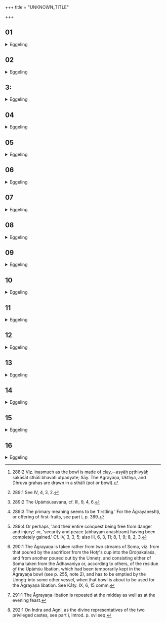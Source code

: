 +++
title = "UNKNOWN_TITLE"

+++


##  01
<details><summary>Eggeling</summary>

1. The Āgrayaṇa graha, forsooth, is his self (body, trunk), and as such it is his all; for this self is one's all. Therefore he draws it by means of this (earth), for of her is the bowl [^egg_696], and with a bowl he draws this (libation); and this (earth) is all, as this

[^egg_696]: 288:2 Viz. inasmuch as the bowl is made of clay,--asyāḥ pr̥thivyāḥ sakāśāt sthālī bhavati utpadyate; Sāy. The Āgrayaṇa, Ukthya, and Dhruva grahas are drawn in a sthālī (pot or bowl).

graha is all: hence he takes it by means of this (earth).
</details>

##  02
<details><summary>Eggeling</summary>

2. He draws it full; for the 'full' means all, and this graha is all: therefore he draws it full.
</details>

##  3:
<details><summary>Eggeling</summary>

3: He draws it for the All-gods; for the All-gods are all, and this graha is all: therefore he draws it for the All-gods.
</details>

##  04
<details><summary>Eggeling</summary>

4. He draws it at all (three) Soma feasts; for the (three) feasts mean all, and this graha is all: therefore he draws it at all the feasts.
</details>

##  05
<details><summary>Eggeling</summary>

5. And if the king (Soma) become exhausted, they extend him from out of that (bowl), make him issue therefrom; for the Āgrayaṇa is the body, and from the body all these limbs issue. Therefrom they draw at the end the Hāriyojana cup [^egg_697]: whereby the sacrifice is established at the end in this resting-place, the body (or its own self).

[^egg_697]: 289:1 See IV, 4, 3, 2.
</details>

##  06
<details><summary>Eggeling</summary>

6. Then as to why it is called Āgrayaṇa. His speech which he restrains, on taking up that press-stone [^egg_698], spoke out again first at this (libation); and because it spoke out first (agre) at this (libation), therefore this is called the Āgrayaṇa [^egg_699].

[^egg_698]: 289:2 The Upāṁśusavana, cf. III, 9, 4, 6.

[^egg_699]: 289:3 The primary meaning seems to be 'firstling.' For the Āgrayaṇeshṭi, or offering of first-fruits, see part i, p. 369.
</details>

##  07
<details><summary>Eggeling</summary>

7. It was from fear of the evil spirits that (the gods) restrained their speech. Previously to this he draws six grahas, and this is the seventh: for there are six seasons in the year, and the year is all.
</details>

##  08
<details><summary>Eggeling</summary>

8. And all being conquered and free from danger and injury [^egg_700], the gods now first uttered speech; and

[^egg_700]: 289:4 Or perhaps, 'and their entire conquest being free from danger and injury;' or, 'security and peace (abhayam anāshṭram) having  been completely gained.' Cf. IV, 3, 3, 5; also III, 6, 3, 11; 8, 1, 9; 8, 2, 3.

in like manner does he first utter speech now that everything is conquered and free from danger and injury.
</details>

##  09
<details><summary>Eggeling</summary>

9. He now draws it from that (stream of Soma [^egg_701]) with (Vāj. S. VII, 19; Rig-veda I, 139, 11), Ye Gods, who are eleven in heaven, who are eleven on earth, and who are eleven dwelling in glory in the (aerial) waters: do ye graciously accept this sacrifice!--Thou art taken with a support: thou art Āgrayaṇa, a good firstling (sv-āgrayaṇa)!' Hereby he makes that speech of renewed vigour; whence he speaks therewith in a different way, while yet the same, in order to avoid sameness; for were he to take it with, 'Thou art Āgrayaṇa, thou art Āgrayaṇa,' he would commit (the fault of) sameness: therefore he says, 'Thou art Āgrayaṇa, a good āgrayaṇa.'

[^egg_701]: 290:1 The Āgrayaṇa is taken rather from two streams of Soma, viz. from that poured by the sacrificer from the Hotr̥'s cup into the Droṇakalaśa, and from another poured out by the Unnetr̥, and consisting either of Soma taken from the Ādhavanīya or, according to others, of the residue of the Upāṁśu libation, which had been temporarily kept in the Āgrayaṇa bowl (see p. 255, note 2), and has to be emptied by the Unnetr̥ into some other vessel, when that bowl is about to be used for the Āgrayaṇa libation. See Kāty. IX, 6, 15 comm.
</details>

##  10
<details><summary>Eggeling</summary>

10. 'Guard the sacrifice! guard the lord of the sacrifice!' whereby he utters freed speech, meaning to say, 'Protect the sacrifice! protect the sacrificer!' for the lord of the sacrifice is the sacrificer. 'May Vishṇu-guard thee with his might! guard thou Vishṇu!' whereby he utters freed speech--Vishṇu being the sacrifice--'May the sacrifice

protect thee with its power! protect thou the sacrifice!'--'Guard thou the Soma feasts all around!' whereby he means this very graha, because that belongs to all (three) Soma feasts [^egg_702].

[^egg_702]: 291:1 The Āgrayaṇa libation is repeated at the midday as well as at the evening feast.
</details>

##  11
<details><summary>Eggeling</summary>

11. Having then wrapped up (the bowl in) a fringed filtering-cloth, he utters 'Hiṅ!' Now that same speech (Vāc, fem.), being unsupported, lay exhausted. By means of the 'Hiṅ' the gods infused breath into that exhausted speech, for the 'Hiṅ' is breath, the 'Hiṅ' is indeed breath: hence one cannot utter the sound 'hiṅ' after closing his nostrils. By means of that breath she rose again, for when one who is exhausted takes breath, he rises again. And in like manner does he now infuse breath into the exhausted speech by means of the 'Hiṅ,' and through. that breath she rises again. Thrice he utters the 'Hiṅ,' for threefold is the sacrifice.
</details>

##  12
<details><summary>Eggeling</summary>

12. He then says (Vāj. S. VII, 21), 'Soma becometh pure!' For that (speech) which, for fear of the Asura-Rakshas, they (the gods) did not utter, he now utters and reveals when all is conquered and free from danger and injury: therefore he says, 'Soma becometh pure.'
</details>

##  13
<details><summary>Eggeling</summary>

13. 'For this priesthood, for this nobility'--whereby he means to say, 'for the priesthood as well as for the nobility for the Soma-pressing sacrificer he becometh pure;' whereby he means to say, 'for the sacrificer.'
</details>

##  14
<details><summary>Eggeling</summary>

14. Here now they say, 'Having said this much, let him deposit (the cup); for as much as the priesthood, and the nobility, and the people are, so much

means this All, since Indra and Agni are this All [^egg_703]: hence, having said this much, let him deposit (the cup).'

[^egg_703]: 292:1 On Indra and Agni, as the divine representatives of the two privileged castes, see part i, Introd. p. xvi seq.
</details>

##  15
<details><summary>Eggeling</summary>

15. Let him, nevertheless, say this more, 'For sap and pith he becometh pure,'--by saying 'for sap' he means to say 'for rain;' and 'for pith' he says with a view to that pith or juice which springs from rain;--'for the waters and plants he becometh pure,' this he says for the waters and plants;--'for heaven and earth he becometh pure,' this he says for those two, heaven and earth, whereon this All rests;--'for well-being he becometh pure,' whereby he means to say 'for good.'
</details>

##  16
<details><summary>Eggeling</summary>

16. Here now some say, 'for spiritual lustre he becometh pure;' but let him not say so, for in saying 'for this priesthood,' he says it with a view to spiritual lustre. With, 'Thee for the All-gods! this is thy womb: thee for the All-gods!' he deposits (the cup); for it is for the All-gods that he draws it. He deposits it in the middle (of the mound); for this is his trunk, and that trunk is, as it were, in the middle. On the right (south) side of it is the Ukthya bowl, and on the left side the Āditya bowl.
</details>